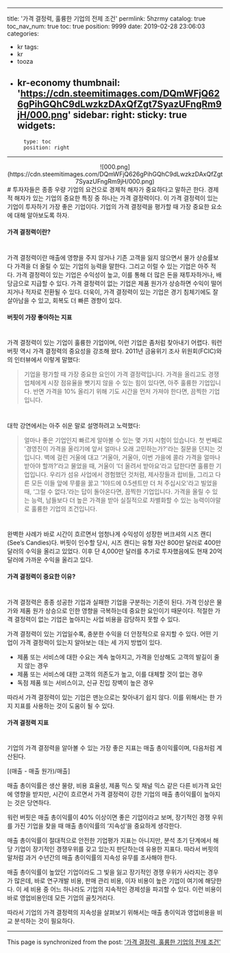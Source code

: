 
---
title: '가격 결정력, 훌륭한 기업의 전제 조건'
permlink: 5hzrmy
catalog: true
toc_nav_num: true
toc: true
position: 9999
date: 2019-02-28 23:06:03
categories:
- kr
tags:
- kr
- tooza
- kr-economy
thumbnail: 'https://cdn.steemitimages.com/DQmWFjQ626gPihGQhC9dLwzkzDAxQfZgt7SyazUFngRm9jH/000.png'
sidebar:
    right:
        sticky: true
widgets:
    -
        type: toc
        position: right
---


<center>
![000.png](https://cdn.steemitimages.com/DQmWFjQ626gPihGQhC9dLwzkzDAxQfZgt7SyazUFngRm9jH/000.png)
</center>
#
투자자들은 종종 우량 기업의 요건으로 경제적 해자가 중요하다고 말하곤 한다. 경제적 해자가 있는 기업의 중요한 특징 중 하나는 가격 결정력이다. 이 가격 결정력이 있는 기업이 투자하기 가장 좋은 기업이다. 기업의 가격 결정력을 평가할 때 가장 중요한 요소에 대해 알아보도록 하자.

#### 가격 결정력이란?
#
가격 결정력이란 매출에 영향을 주지 않거나 기존 고객을 잃지 않으면서 물가 상승률보다 가격을 더 올릴 수 있는 기업의 능력을 말한다. 그리고 이럴 수 있는 기업은 아주 적다. 가격 결정력이 있는 기업은 수익성이 높고, 이를 통해 더 많은 돈을 재투자하거나, 배당금으로 지급할 수 있다. 가격 결정력이 없는 기업은 제품 원가가 상승하면 수익이 떨어지거나 적자로 전환될 수 있다. 더욱이, 가격 결정력이 있는 기업은 경기 침체기에도 잘 살아남을 수 있고, 회복도 더 빠른 경향이 있다. 

#### 버핏이 가장 좋아하는 지표
#
가격 결정력이 있는 기업이 훌륭한 기업이며, 이런 기업은 좀처럼 찾아내기 어렵다. 워런 버핏 역시 가격 결정력의 중요성을 강조해 왔다. 2011년 금융위기 조사 위원회(FCIC)와의 인터뷰에서 이렇게 말했다:

>기업을 평가할 때 가장 중요한 요인이 가격 결정력입니다. 가격을 올리고도 경쟁업체에게 시장 점유율을 뺏기지 않을 수 있는 힘이 있다면, 아주 훌륭한 기업입니다. 반면 가격을 10% 올리기 위해 기도 시간을 먼저 가져야 한다면, 끔찍한 기업입니다.
#
대학 강연에서는 아주 쉬운 말로 설명하려고 노력했다:

>얼마나 좋은 기업인지 빠르게 알아볼 수 있는 몇 가지 시험이 있습니다. 첫 번째로 '경영진이 가격을 올리기에 앞서 얼마나 오래 고민하는가?'라는 질문을 던지는 것입니다. 벽에 걸린 거울에 대고 ‘거울아, 거울아, 이번 가을에 콜라 가격을 얼마나 받아야 할까?’라고 물었을 때, 거울이 ‘더 올려서 받아요’라고 답한다면 훌륭한 기업입니다. 우리가 섬유 사업에서 경험했던 것처럼, 제사장들과 랍비들, 그리고 다른 모든 이들 앞에 무릎을 꿇고 '1야드에 0.5센트만 더 처 주십시오'라고 빌었을 때, ‘그럴 수 없다.’라는 답이 돌아온다면, 끔찍한 기업입니다. 가격을 올릴 수 있는 능력, 남들보다 더 높은 가격을 받아 실질적으로 차별화할 수 있는 능력이야말로 훌륭한 기업의 조건입니다. 
#
완벽한 사례가 바로 시간이 흐르면서 엄청나게 수익성이 성장한 버크셔의 시즈 캔디(See’s Candies)다. 버핏이 인수할 당시, 시즈 캔디는 유형 자산 800만 달러로 400만 달러의 수익을 올리고 있었다. 이후 단 4,000만 달러를 추가로 투자했음에도 현재 20억 달러에 가까운 수익을 올리고 있다. 

#### 가격 결정력이 중요한 이유?
#
가격 결정력은 종종 성공한 기업과 실패한 기업을 구분하는 기준이 된다. 가격 인상은 물가와 제품 원가 상승으로 인한 영향을 극복하는데 중요한 요인이기 때문이다. 적절한 가격 결정력이 없는 기업은 높아지는 사업 비용을 감당하지 못할 수 있다.

가격 결정력이 있는 기업일수록, 충분한 수익을 더 안정적으로 유지할 수 있다. 어떤 기업이 가격 결정력이 있는지 알아보는 데는 세 가지 방법이 있다.

- 제품 또는 서비스에 대한 수요는 계속 높아지고, 가격을 인상해도 고객의 발길이 줄지 않는 경우
- 제품 또는 서비스에 대한 고객의 의존도가 높고, 이를 대체할 것이 없는 경우
- 독점 제품 또는 서비스이고, 신규 진입 장벽이 높은 경우

따라서 가격 결정력이 있는 기업은 맨눈으로는 찾아내기 쉽지 않다. 이를 위해서는 한 가지 지표를 사용하는 것이 도움이 될 수 있다.

#### 가격 결정력 지표
#
기업의 가격 결정력을 알아볼 수 있는 가장 좋은 지표는 매출 총이익률이며, 다음처럼 계산된다.

[(매출 - 매출 원가)/매출]

매출 총이익률은 생산 물량, 비용 효율성, 제품 믹스 및 채널 믹스 같은 다른 비가격 요인에 영향을 받지만, 시간이 흐르면서 가격 결정력이 강한 기업의 매출 총이익률이 높아지는 것은 당연하다.

워런 버핏은 매출 총이익률이 40% 이상이면 좋은 기업이라고 보며, 장기적인 경쟁 우위를 가진 기업을 찾을 때 매출 총이익률의 ‘지속성’을 중요하게 생각한다.

매출 총이익률이 절대적으로 안전한 기업평가 지표는 아니지만, 분석 초기 단계에서 해당 기업이 장기적인 경쟁우위를 갖고 있는지 판단하는데 유용한 지표다. 따라서 버핏의 말처럼 과거 수년간의 매출 총이익률의 지속성 유무를 조사해야 한다.

매출 총이익률이 높았던 기업이라도 그 빛을 잃고 장기적인 경쟁 우위가 사라지는 경우가 많은데, 바로 연구개발 비용, 판매 관리 비용, 이자 비용이 높은 기업이 여기에 해당한다. 이 세 비용 중 어느 하나라도 기업의 지속적인 경제성을 파괴할 수 있다. 이런 비용이 바로 영업비용인데 모든 기업의 골칫거리다.

따라서 기업의 가격 결정력의 지속성을 살펴보기 위해서는 매출 총이익과 영업비용을 비교 분석하는 것이 필요하다.

- - -

This page is synchronized from the post: ['가격 결정력, 훌륭한 기업의 전제 조건'](https://steemit.com/@pius.pius/5hzrmy)
